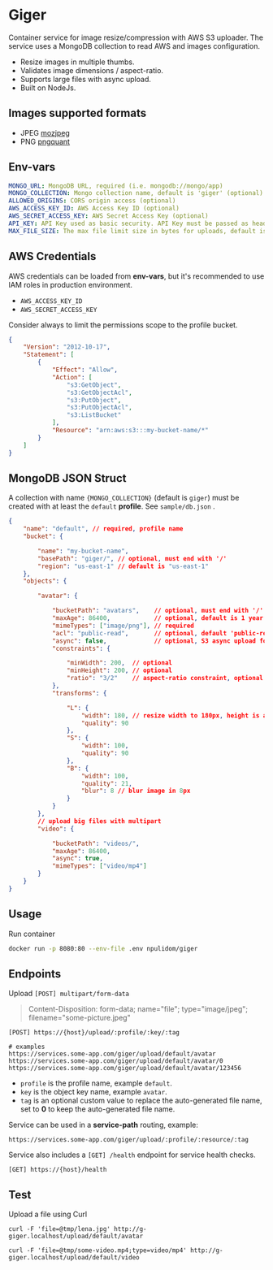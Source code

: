 Giger
=====

Container service for image resize/compression with AWS S3 uploader.
The service uses a MongoDB collection to read AWS and images configuration.

- Resize images in multiple thumbs.
- Validates image dimensions / aspect-ratio.
- Supports large files with async upload.
- Built on NodeJs.

## Images supported formats

- JPEG [mozjpeg](https://github.com/mozilla/mozjpeg)
- PNG [pngquant](https://github.com/kornelski/pngquant)

## Env-vars
```yml
MONGO_URL: MongoDB URL, required (i.e. mongodb://mongo/app)
MONGO_COLLECTION: Mongo collection name, default is 'giger' (optional)
ALLOWED_ORIGINS: CORS origin access (optional)
AWS_ACCESS_KEY_ID: AWS Access Key ID (optional)
AWS_SECRET_ACCESS_KEY: AWS Secret Access Key (optional)
API_KEY: API Key used as basic security. API Key must be passed as header 'X-Api-Key' (optional)
MAX_FILE_SIZE: The max file limit size in bytes for uploads, default is unlimited (optional)
```

## AWS Credentials

AWS credentials can be loaded from **env-vars**, but it's recommended to use IAM roles in production environment.

- `AWS_ACCESS_KEY_ID`
- `AWS_SECRET_ACCESS_KEY`

Consider always to limit the permissions scope to the profile bucket.

```json
{
	"Version": "2012-10-17",
	"Statement": [
		{
			"Effect": "Allow",
			"Action": [
				"s3:GetObject",
				"s3:GetObjectAcl",
				"s3:PutObject",
				"s3:PutObjectAcl",
				"s3:ListBucket"
			],
			"Resource": "arn:aws:s3:::my-bucket-name/*"
		}
	]
}
```

## MongoDB JSON Struct

A collection with name `{MONGO_COLLECTION}` (default is `giger`) must be created with at least the `default` **profile**. See `sample/db.json` .


```json
{
	"name": "default", // required, profile name
	"bucket": {

		"name": "my-bucket-name",
		"basePath": "giger/", // optional, must end with '/'
		"region": "us-east-1" // default is "us-east-1"
	},
	"objects": {

		"avatar": {

			"bucketPath": "avatars",    // optional, must end with '/'
			"maxAge": 86400,            // optional, default is 1 year
			"mimeTypes": ["image/png"], // required
			"acl": "public-read",       // optional, default 'public-read'
			"async": false,             // optional, S3 async upload for big files, will save later the output URLs in another collection 'gigerAsyncUploads'
			"constraints": {

				"minWidth": 200,  // optional
				"minHeight": 200, // optional
				"ratio": "3/2"    // aspect-ratio constraint, optional
			},
			"transforms": {

				"L": {
					"width": 180, // resize width to 180px, height is auto-calculated keeping aspect-ratio
					"quality": 90
				},
				"S": {
					"width": 100,
					"quality": 90
				},
				"B": {
					"width": 100,
					"quality": 21,
					"blur": 8 // blur image in 8px
				}
			}
		},
		// upload big files with multipart
		"video": {

			"bucketPath": "videos/",
			"maxAge": 86400,
			"async": true,
			"mimeTypes": ["video/mp4"]
		}
	}
}
```

## Usage

Run container

```bash
docker run -p 8080:80 --env-file .env npulidom/giger

```

## Endpoints

Upload `[POST] multipart/form-data`

> Content-Disposition: form-data; name="file"; type="image/jpeg"; filename="some-picture.jpeg"

```
[POST] https://{host}/upload/:profile/:key/:tag

# examples
https://services.some-app.com/giger/upload/default/avatar
https://services.some-app.com/giger/upload/default/avatar/0
https://services.some-app.com/giger/upload/default/avatar/123456
```
- `profile` is the profile name, example `default`.
- `key` is the object key name, example `avatar`.
- `tag` is an optional custom value to replace the auto-generated file name, set to **0** to keep the auto-generated file name.


Service can be used in a **service-path** routing, example:


```
https://services.some-app.com/giger/upload/:profile/:resource/:tag
```

Service also includes a `[GET] /health` endpoint for service health checks.

```
[GET] https://{host}/health
```

## Test

Upload a file using Curl
```
curl -F 'file=@tmp/lena.jpg' http://g-giger.localhost/upload/default/avatar

curl -F 'file=@tmp/some-video.mp4;type=video/mp4' http://g-giger.localhost/upload/default/video
```
